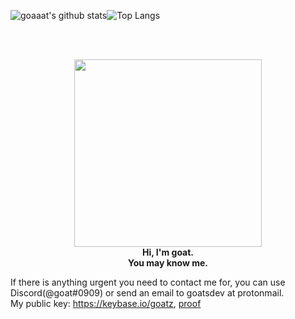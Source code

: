 ![goaaat's github stats](https://github-readme-stats.vercel.app/api?username=goaaats&count_private=true&show_icons=true&line_height=24)![Top Langs](https://github-readme-stats.vercel.app/api/top-langs/?username=goaaats&exclude_repo=goaaats.github.io&layout=compact&langs_count=8)

<br>
<br>

<p align="center">
<img src="https://cdn.vox-cdn.com/thumbor/HkAXc5sup2GVPVia1e-TnWKEmN4=/0x79:1200x925/920x613/filters:focal(540x268:732x460):format(webp)/cdn.vox-cdn.com/uploads/chorus_image/image/61759449/cool_goat_2.0.jpg" width="300"/> <br>
<b>Hi, I'm goat.<br>You may know me.</b>
</p>

If there is anything urgent you need to contact me for, you can use Discord(@goat#0909) or send an email to goatsdev at protonmail.
<br>
My public key: https://keybase.io/goatz, [proof](https://gist.github.com/goaaats/cec89a5b722acdaacf42ce60a9f53923)
